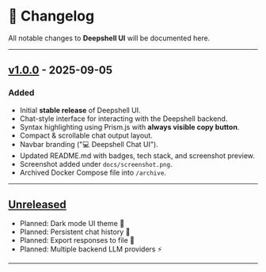# 📜 Changelog

All notable changes to **Deepshell UI** will be documented here.

---

## [v1.0.0] - 2025-09-05
### Added
- Initial **stable release** of Deepshell UI.
- Chat-style interface for interacting with the Deepshell backend.
- Syntax highlighting using Prism.js with **always visible copy button**.
- Compact & scrollable chat output layout.
- Navbar branding ("💻 Deepshell Chat UI").
- Updated README.md with badges, tech stack, and screenshot preview.
- Screenshot added under `docs/screenshot.png`.
- Archived Docker Compose file into `/archive`.

---

## [Unreleased]
- Planned: Dark mode UI theme 🎨
- Planned: Persistent chat history 💾
- Planned: Export responses to file 📂
- Planned: Multiple backend LLM providers ⚡

---

[Unreleased]: https://github.com/muralipala1504/deepshell-ui/compare/main...HEAD
[v1.0.0]: https://github.com/muralipala1504/deepshell-ui/releases/tag/v1.0.0
